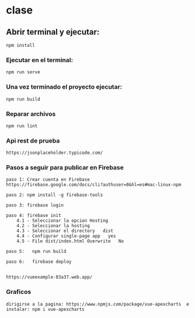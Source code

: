 # clase

## Abrir terminal y ejecutar:
```
npm install
```

### Ejecutar en el terminal:
```
npm run serve
```

### Una vez terminado el proyecto ejecutar:
```
npm run build
```

### Reparar archivos
```
npm run lint
```
### Api rest de prueba
```
https://jsonplaceholder.typicode.com/
```
### Pasos a seguir para publicar en Firebase
```
paso 1: Crear cuenta en Firebase
https://firebase.google.com/docs/cli?authuser=0&hl=es#mac-linux-npm

paso 2: npm install -g firebase-tools

paso 3: firebase login

paso 4: firebase init
    4.1 - Seleccionar la opcion Hosting 
    4.2 - Seleccionar la hosting
    4.3 - Seleccionar el directory   dist
    4.4 - Configurar single-page app   yes
    4.5 - File dist/index.html Overwrite   No

paso 5:   npm run build  

paso 6:   firebase deploy 


https://vueexample-83a37.web.app/

```
### Graficos
```
dirigirse a la pagina: https://www.npmjs.com/package/vue-apexcharts  e instalar: npm i vue-apexcharts



